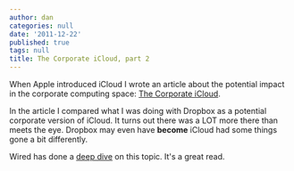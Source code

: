 ```yaml
---
author: dan
categories: null
date: '2011-12-22'
published: true
tags: null
title: The Corporate iCloud, part 2
---
```


When Apple introduced iCloud I wrote an article about the potential impact in the corporate computing space: [The Corporate iCloud](http://danstroot.com/2011/06/10/corporate-icloud/).

In the article I compared what I was doing with Dropbox as a potential corporate version of iCloud.  It turns out there was a LOT more there than meets the eye.  Dropbox may even have **become** iCloud had some things gone a bit differently.

Wired has done a [deep dive](http://www.wired.com/epicenter/2011/12/backdrop-dropbox) on this topic.  It's a great read.
